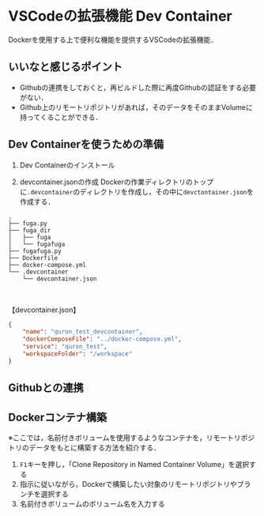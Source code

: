 # VSCodeの拡張機能 Dev Container
Dockerを使用する上で便利な機能を提供するVSCodeの拡張機能．

## いいなと感じるポイント
* Githubの連携をしておくと，再ビルドした際に再度Githubの認証をする必要がない．
* Github上のリモートリポジトリがあれば，そのデータをそのままVolumeに持ってくることができる．

## Dev Containerを使うための準備
1. Dev Containerのインストール

2. devcontainer.jsonの作成
Dockerの作業ディレクトリのトップに`.devcontainer`のディレクトリを作成し，その中に`devctontainer.json`を作成する．

``` 
.
├── fuga.py
├── fuga_dir
│   ├── fuga
│   └── fugafuga
├── fugafuga.py
├── Dockerfile
├── docker-compose.yml
└── .devcontainer
    └── devcontainer.json
```
<br>

【devcontainer.json】

``` json:devcontainer.json
{
    "name": "quron_test_devcontainer",
    "dockerComposeFile": "../docker-compose.yml",
    "service": "quron_test",
    "workspaceFolder": "/workspace"
}
```

## Githubとの連携



## Dockerコンテナ構築
※ここでは，名前付きボリュームを使用するようなコンテナを，リモートリポジトリのデータをもとに構築する方法を紹介する．

1. `F1`キーを押し，「Clone Repository in Named Container Volume」を選択する
2. 指示に従いながら，Dockerで構築したい対象のリモートリポジトリやブランチを選択する
3. 名前付きボリュームのボリューム名を入力する




